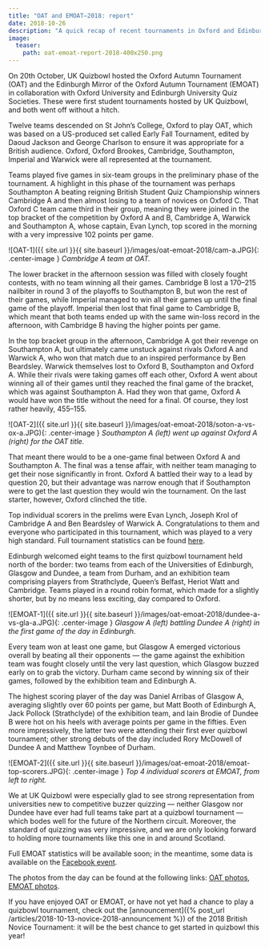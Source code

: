```yaml
---
title: "OAT and EMOAT–2018: report"
date: 2018-10-26
description: "A quick recap of recent tournaments in Oxford and Edinburgh."
image:
  teaser:
    path: oat-emoat-report-2018-400x250.png
---
```


On 20th October, UK Quizbowl hosted the Oxford Autumn Tournament (OAT) and the Edinburgh Mirror of the Oxford Autumn Tournament (EMOAT) in collaboration with Oxford University and Edinburgh University Quiz Societies. These were first student tournaments hosted by UK Quizbowl, and both went off without a hitch.

Twelve teams descended on St John’s College, Oxford to play OAT, which was based on a US-produced set called Early Fall Tournament, edited by Daoud Jackson and George Charlson to ensure it was appropriate for a British audience. Oxford, Oxford Brookes, Cambridge, Southampton, Imperial and Warwick were all represented at the tournament.

Teams played five games in six-team groups in the preliminary phase of the tournament. A highlight in this phase of the tournament was perhaps Southampton A beating reigning British Student Quiz Championship winners Cambridge A and then almost losing to a team of novices on Oxford C. That Oxford C team came third in their group, meaning they were joined in the top bracket of the competition by Oxford A and B, Cambridge A, Warwick and Southampton A, whose captain, Evan Lynch, top scored in the morning with a very impressive 102 points per game.

![OAT-1]({{ site.url }}{{ site.baseurl }}/images/oat-emoat-2018/cam-a.JPG){: .center-image }
_Cambridge A team at OAT._

The lower bracket in the afternoon session was filled with closely fought contests, with no team winning all their games. Cambridge B lost a 170–215 nailbiter in round 3 of the playoffs to Southampton B, but won the rest of their games, while Imperial managed to win all their games up until the final game of the playoff. Imperial then lost that final game to Cambridge B, which meant that both teams ended up with the same win-loss record in the afternoon, with Cambridge B having the higher points per game.

In the top bracket group in the afternoon, Cambridge A got their revenge on Southampton A, but ultimately came unstuck against rivals Oxford A and Warwick A, who won that match due to an inspired performance by Ben Beardsley. Warwick themselves lost to Oxford B, Southampton and Oxford A. While their rivals were taking games off each other, Oxford A went about winning all of their games until they reached the final game of the bracket, which was against Southampton A. Had they won that game, Oxford A would have won the title without the need for a final. Of course, they lost rather heavily, 455–155.

![OAT-2]({{ site.url }}{{ site.baseurl }}/images/oat-emoat-2018/soton-a-vs-ox-a.JPG){: .center-image }
_Southampton A (left) went up against Oxford A (right) for the OAT title._

That meant there would to be a one-game final between Oxford A and Southampton A. The final was a tense affair, with neither team managing to get their nose significantly in front. Oxford A battled their way to a lead by question 20, but their advantage was narrow enough that if Southampton were to get the last question they would win the tournament. On the last starter, however, Oxford clinched the title.

Top individual scorers in the prelims were Evan Lynch, Joseph Krol of Cambridge A and Ben Beardsley of Warwick A. Congratulations to them and everyone who participated in this tournament, which was played to a very high standard. Full tournament statistics can be found [here](http://hsquizbowl.org/db/tournaments/5228/).

Edinburgh welcomed eight teams to the first quizbowl tournament held north of the border: two teams from each of the Universities of Edinburgh, Glasgow and Dundee, a team from Durham, and an exhibition team comprising players from Strathclyde, Queen’s Belfast, Heriot Watt and Cambridge. Teams played in a round robin format, which made for a slightly shorter, but by no means less exciting, day compared to Oxford.

![EMOAT-1]({{ site.url }}{{ site.baseurl }}/images/oat-emoat-2018/dundee-a-vs-gla-a.JPG){: .center-image }
_Glasgow A (left) battling Dundee A (right) in the first game of the day in Edinburgh._

Every team won at least one game, but Glasgow A emerged victorious overall by beating all their opponents — the game against the exhibition team was fought closely until the very last question, which Glasgow buzzed early on to grab the victory. Durham came second by winning six of their games, followed by the exhibition team and Edinburgh A.

The highest scoring player of the day was Daniel Arribas of Glasgow A, averaging slightly over 60 points per game, but Matt Booth of Edinburgh A, Jack Pollock (Strathclyde) of the exhibition team, and Iain Brodie of Dundee B were hot on his heels with average points per game in the fifties. Even more impressively, the latter two were attending their first ever quizbowl tournament; other strong debuts of the day included Rory McDowell of Dundee A and Matthew Toynbee of Durham.

![EMOAT-2]({{ site.url }}{{ site.baseurl }}/images/oat-emoat-2018/emoat-top-scorers.JPG){: .center-image }
_Top 4 individual scorers at EMOAT, from left to right._

We at UK Quizbowl were especially glad to see strong representation from universities new to competitive buzzer quizzing — neither Glasgow nor Dundee have ever had full teams take part at a quizbowl tournament — which bodes well for the future of the Northern circuit. Moreover, the standard of quizzing was very impressive, and we are only looking forward to holding more tournaments like this one in and around Scotland.

Full EMOAT statistics will be available soon; in the meantime, some data is available on the [Facebook event](https://www.facebook.com/events/827394727384647/).

The photos from the day can be found at the following links: [OAT photos](https://photos.app.goo.gl/Ao2ZUcx8xjTdsH5x6), [EMOAT photos](https://photos.app.goo.gl/t4jWDLfLkB9VXwQ7A).

If you have enjoyed OAT or EMOAT, or have not yet had a chance to play a quizbowl tournament, check out the [announcement]({% post_url /articles/2018-10-13-novice-2018-announcement %}) of the 2018 British Novice Tournament: it will be the best chance to get started in quizbowl this year!
